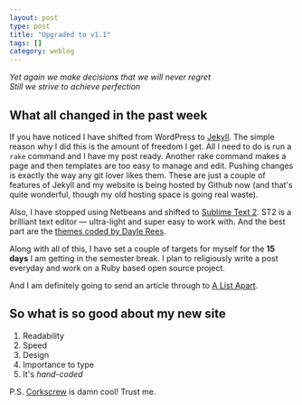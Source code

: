 ```yaml
---
layout: post
type: post
title: "Upgraded to v1.1"
tags: []
category: weblog
---
```


<p class="lead text-center">
<em>Yet again we make decisions that we will never regret<br/>
Still we strive to achieve perfection</em>
</p>

## What all changed in the past week

If you have noticed I have shifted from WordPress to [Jekyll](http://jekyllrb.com). The simple reason why I did this is the amount of  freedom I get. All I need to do is run a `rake` command and I have my post ready. Another rake command makes a page and then templates are too easy to manage and edit. Pushing changes is exactly the way any git lover likes them. These are just a couple of features of Jekyll and my website is being hosted by Github now (and that's quite wonderful, though my old hosting space is going real waste).

Also, I have stopped using Netbeans and shifted to [Sublime Text 2](http://www.sublimetext.com). ST2 is a brilliant text editor &mdash; ultra-light and super easy to work with. And the best part are the [themes coded by Dayle Rees](https://github.com/daylerees/colour-schemes).

Along with all of this, I have set a couple of targets for myself for the **15 days** I am getting in the semester break. I plan to religiously write a post everyday and work on a Ruby based open source project.

<span class="highlight">And I am definitely going to send an article through to [A List Apart](http://alistapart.com).</span>

## <span class="delta note">So what is so good about my new site</span>

 1. Readability
 2. Speed
 3. Design
 4. Importance to type
 5. It's _hand-coded_

P.S. [Corkscrew](http://www.agroman.net/corkscrew) is damn cool! Trust me.